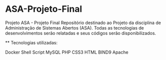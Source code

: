 # ASA-Projeto-Final
Projeto ASA - Projeto Final Repositório destinado ao Projeto da disciplina de Administração de Sistemas Abertos (ASA). Todas as tecnologias de desenvolvimentos serão relatadas e seus códigos serão disponibilizados.

** Tecnologias utilizadas:

  Docker
  Shell Script
  MySQL
  PHP
  CSS3
  HTML
  BIND9
  Apache
